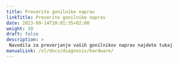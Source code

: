 ```yaml
---
title: Preverite gonilnike naprav
linkTitle: Preverite gonilnike naprav
date: 2023-09-14T10:01:35+02:00
weight: 10
draft: false
description: >
 Navodila za preverjanje vaših gonilnikov naprav najdete tukaj
manualLink: /sl/docs/diagnosis/hardware/
---
```

